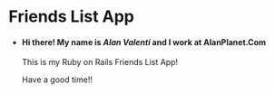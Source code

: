 # Friends List App


* <h4>Hi there! My name is <i>Alan Valenti</i> and I work at
  AlanPlanet.Com</h4>

  <p>This is my Ruby on Rails Friends List App!</p>

  <p>Have a good time!!</p>



